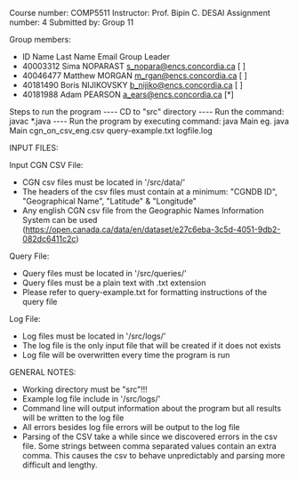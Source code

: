 
Course number:       COMP5511
Instructor:          Prof. Bipin C. DESAI
Assignment number:   4
Submitted by:        Group 11

Group members:

 * ID           Name    Last Name       Email                           Group Leader
 * 40003312	    Sima	NOPARAST        s_nopara@encs.concordia.ca      [ ]
 * 40046477	    Matthew	MORGAN          m_rgan@encs.concordia.ca        [ ]
 * 40181490	    Boris	NIJIKOVSKY      b_nijiko@encs.concordia.ca      [ ]
 * 40181988	    Adam	PEARSON         a_ears@encs.concordia.ca        [*]

Steps to run the program
---- CD to "src" directory
---- Run the command: javac *.java
---- Run the program by executing command: java Main <CGN csv file name> <query file name> <log file name>
        eg. java Main cgn_on_csv_eng.csv query-example.txt logfile.log

INPUT FILES:

Input CGN CSV File:
- CGN csv files must be located in '/src/data/'
- The headers of the csv files must contain at a minimum: "CGNDB ID", "Geographical Name", "Latitude" & "Longitude"
- Any english CGN csv file from the Geographic Names Information System can be used (https://open.canada.ca/data/en/dataset/e27c6eba-3c5d-4051-9db2-082dc6411c2c)

Query File:
- Query files must be located in '/src/queries/'
- Query files must be a plain text with .txt extension
- Please refer to query-example.txt for formatting instructions of the query file

Log File:
- Log files must be located in '/src/logs/'
- The log file is the only input file that will be created if it does not exists
- Log file will be overwritten every time the program is run

GENERAL NOTES:
- Working directory must be "src"!!!
- Example log file include in '/src/logs/'
- Command line will output information about the program but all results will be written to the log file
- All errors besides log file errors will be output to the log file
- Parsing of the CSV take a while since we discovered errors in the csv file. Some strings between comma separated values contain an extra comma. This causes the csv to behave unpredictably and parsing more difficult and lengthy.